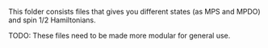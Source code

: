 This folder consists files that gives you different states (as MPS and MPDO) and spin 1/2 Hamiltonians. 

TODO: These files need to be made more modular for general use.